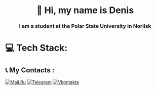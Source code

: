 <div align="center">

# 👋 Hi, my name is Denis

### I am a student at the Polar State University in Norilsk

</div>

# 💻 Tech Stack:
<p align="left">




## 📞 My Contacts :

[![Mail.Ru](https://img.shields.io/badge/-Mail.Ru-090909?style=for-the-badge&logo=Mail.Ru&logoColor=FF8C00)](denis.nik05@mail.ru)
[![Telegram](https://img.shields.io/badge/-Telegram-090909?style=for-the-badge&logo=telegram)](https://t.me/DnsNkshn)
[![Vkontakte](https://img.shields.io/badge/-VK-090909?style=for-the-badge&logo=Vk&logoColor=4F7DB3)](https://vk.com/dnikulshin5)
